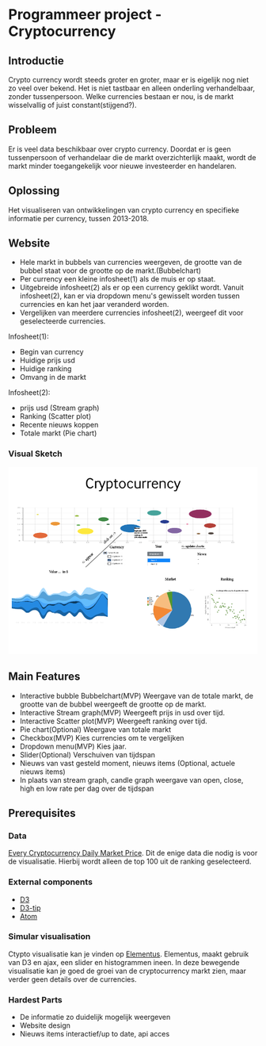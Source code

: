 # Programmeer project - Cryptocurrency


## Introductie
Crypto currency wordt steeds groter en groter, maar er is eigelijk nog niet zo veel over bekend. Het is niet tastbaar en alleen onderling verhandelbaar, zonder tussenpersoon. Welke currencies bestaan er nou, is de markt wisselvallig of juist constant(stijgend?).

## Probleem
Er is veel data beschikbaar over crypto currency. Doordat er is geen tussenpersoon of verhandelaar die de markt overzichterlijk maakt, wordt de markt minder toegangekelijk voor nieuwe investeerder en handelaren.

## Oplossing
Het visualiseren van ontwikkelingen van crypto currency en specifieke informatie per currency, tussen 2013-2018.

## Website
+ Hele markt in bubbels van currencies weergeven, de grootte van de bubbel staat voor de grootte op de markt.(Bubbelchart)
+ Per currency een kleine infosheet(1) als de muis er op staat.
+ Uitgebreide infosheet(2) als er op een currency geklikt wordt.
Vanuit infosheet(2), kan er via dropdown menu's gewisselt worden tussen currencies en kan het jaar veranderd worden.
+ Vergelijken van meerdere currencies infosheet(2), weergeef dit voor geselecteerde currencies.


Infosheet(1):
+ Begin van currency
+ Huidige prijs usd
+ Huidige ranking
+ Omvang in de markt


Infosheet(2):
+ prijs usd (Stream graph)
+ Ranking (Scatter plot)
+ Recente nieuws koppen
+ Totale markt (Pie chart)

### Visual Sketch
![sketch](doc/website_design.png)

## Main Features
+ Interactive bubble Bubbelchart(MVP)
Weergave van de totale markt, de grootte van de bubbel weergeeft de grootte op de markt.
+ Interactive Stream graph(MVP)
Weergeeft prijs in usd over tijd.
+ Interactive Scatter plot(MVP)
Weergeeft ranking over tijd.
+ Pie chart(Optional)
Weergave van totale markt
+ Checkbox(MVP)
Kies currencies om te vergelijken
+ Dropdown menu(MVP)
Kies jaar.
+ Slider(Optional)
Verschuiven van tijdspan
+ Nieuws
van vast gesteld moment, nieuws items
(Optional, actuele nieuws items)
+ In plaats van stream graph, candle graph
weergave van open, close, high en low rate per dag over de tijdspan


## Prerequisites
### Data
[Every Cryptocurrency Daily Market Price](https://www.kaggle.com/jessevent/all-crypto-currencies/kernels). Dit de enige data die nodig is voor de visualisatie. Hierbij wordt alleen de top 100 uit de ranking geselecteerd. 

### External components
- [D3](https://d3js.org/)
- [D3-tip](https://github.com/Caged/d3-tip)
- [Atom](atom.io)

### Simular visualisation
Ctypto visualisatie kan je vinden op [Elementus](https://elementus.io/token-sales-history). Elementus, maakt gebruik van D3 en ajax, een slider en histogrammen ineen. In deze bewegende visualisatie kan je goed de groei van de cryptocurrency markt zien, maar verder geen details over de currencies.


### Hardest Parts
+ De informatie zo duidelijk mogelijk weergeven
+ Website design
+ Nieuws items interactief/up to date, api acces
